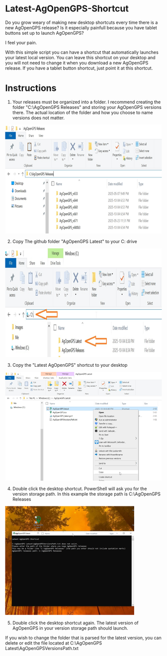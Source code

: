 # Latest-AgOpenGPS-Shortcut

Do you grow weary of making new desktop shortcuts every time there is a new AgOpenGPS release?
Is it especially painfull because you have tablet buttons set up to launch AgOpenGPS?

I feel your pain.

With this simple script you can have a shortcut that automatically launches your latest local version. You can leave this shortcut on your desktop and you will not need to change it when you download a new AgOpenGPS release. If you have a tablet button shortcut, just point it at this shortcut.



# Instructions
1. Your releases must be organized into a folder. I recommend creating the folder "C:\AgOpenGPS Releases" and storing your AgOpenGPS versions there. The actual location of the folder and how you choose to name versions does not matter.
<img src="https://github.com/WildBuckwheat/AgOpenGPS-Latest-Shortcut/blob/main/Images/releasesFolder.jpg" height="350">

2. Copy The github folder "AgOpenGPS Latest" to your C: drive
<img src="https://github.com/WildBuckwheat/AgOpenGPS-Latest-Shortcut/blob/main/Images/latestFolder.jpg" height="350">

3. Copy the "Latest AgOpenGPS" shortcut to your desktop
<img src="https://github.com/WildBuckwheat/AgOpenGPS-Latest-Shortcut/blob/main/Images/shortcut.jpg" height="350">

4. Double click the desktop shortcut. PowerShell will ask you for the version storage path. In this example the storage path is C:\AgOpenGPS Releases
<img src="https://github.com/WildBuckwheat/AgOpenGPS-Latest-Shortcut/blob/main/Images/prompt.jpg" height="350">

5. Double click the desktop shortcut again. The latest version of AgOpenGPS in your version storage path should launch.


If you wish to change the folder that is parsed for the latest version, you can delete or edit the file located at C:\AgOpenGPS Latest\AgOpenGPSVersionsPath.txt
